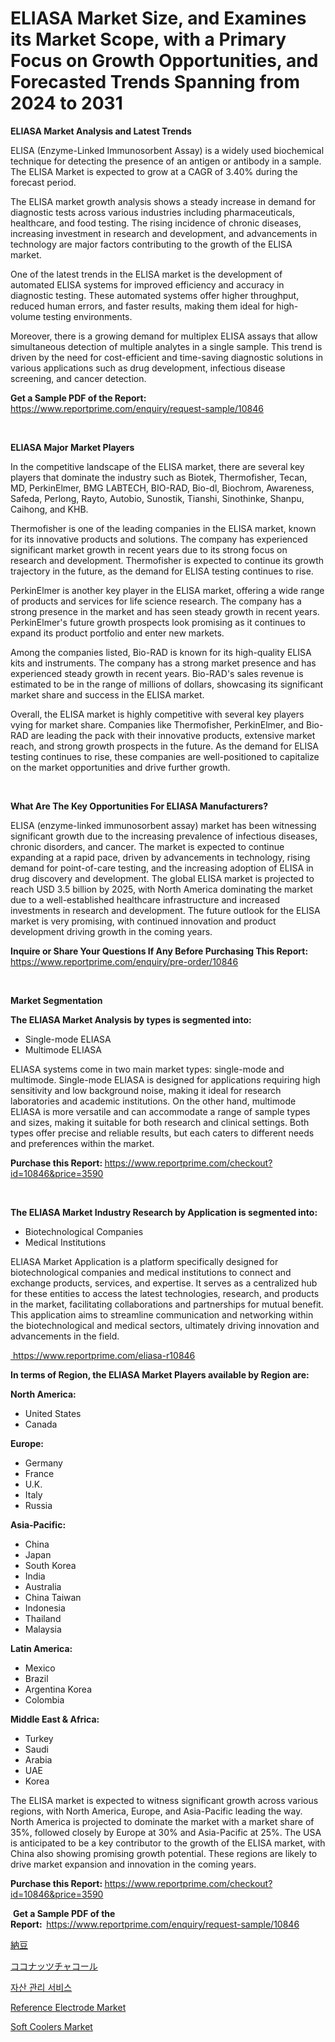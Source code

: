 <p><h1>ELIASA Market Size, and Examines its Market Scope, with a Primary Focus on Growth Opportunities, and Forecasted Trends Spanning from 2024 to 2031</h1></p><p><strong>ELIASA Market Analysis and Latest Trends</strong></p>
<p><p>ELISA (Enzyme-Linked Immunosorbent Assay) is a widely used biochemical technique for detecting the presence of an antigen or antibody in a sample. The ELISA Market is expected to grow at a CAGR of 3.40% during the forecast period. </p><p>The ELISA market growth analysis shows a steady increase in demand for diagnostic tests across various industries including pharmaceuticals, healthcare, and food testing. The rising incidence of chronic diseases, increasing investment in research and development, and advancements in technology are major factors contributing to the growth of the ELISA market.</p><p>One of the latest trends in the ELISA market is the development of automated ELISA systems for improved efficiency and accuracy in diagnostic testing. These automated systems offer higher throughput, reduced human errors, and faster results, making them ideal for high-volume testing environments.</p><p>Moreover, there is a growing demand for multiplex ELISA assays that allow simultaneous detection of multiple analytes in a single sample. This trend is driven by the need for cost-efficient and time-saving diagnostic solutions in various applications such as drug development, infectious disease screening, and cancer detection.</p></p>
<p><strong>Get a Sample PDF of the Report:&nbsp;</strong> <a href="https://www.reportprime.com/enquiry/request-sample/10846">https://www.reportprime.com/enquiry/request-sample/10846</a></p>
<p>&nbsp;</p>
<p><strong>ELIASA Major Market Players</strong></p>
<p><p>In the competitive landscape of the ELISA market, there are several key players that dominate the industry such as Biotek, Thermofisher, Tecan, MD, PerkinElmer, BMG LABTECH, BIO-RAD, Bio-dl, Biochrom, Awareness, Safeda, Perlong, Rayto, Autobio, Sunostik, Tianshi, Sinothinke, Shanpu, Caihong, and KHB.</p><p>Thermofisher is one of the leading companies in the ELISA market, known for its innovative products and solutions. The company has experienced significant market growth in recent years due to its strong focus on research and development. Thermofisher is expected to continue its growth trajectory in the future, as the demand for ELISA testing continues to rise.</p><p>PerkinElmer is another key player in the ELISA market, offering a wide range of products and services for life science research. The company has a strong presence in the market and has seen steady growth in recent years. PerkinElmer's future growth prospects look promising as it continues to expand its product portfolio and enter new markets.</p><p>Among the companies listed, Bio-RAD is known for its high-quality ELISA kits and instruments. The company has a strong market presence and has experienced steady growth in recent years. Bio-RAD's sales revenue is estimated to be in the range of millions of dollars, showcasing its significant market share and success in the ELISA market.</p><p>Overall, the ELISA market is highly competitive with several key players vying for market share. Companies like Thermofisher, PerkinElmer, and Bio-RAD are leading the pack with their innovative products, extensive market reach, and strong growth prospects in the future. As the demand for ELISA testing continues to rise, these companies are well-positioned to capitalize on the market opportunities and drive further growth.</p></p>
<p>&nbsp;</p>
<p><strong>What Are The Key Opportunities For ELIASA Manufacturers?</strong></p>
<p><p>ELISA (enzyme-linked immunosorbent assay) market has been witnessing significant growth due to the increasing prevalence of infectious diseases, chronic disorders, and cancer. The market is expected to continue expanding at a rapid pace, driven by advancements in technology, rising demand for point-of-care testing, and the increasing adoption of ELISA in drug discovery and development. The global ELISA market is projected to reach USD 3.5 billion by 2025, with North America dominating the market due to a well-established healthcare infrastructure and increased investments in research and development. The future outlook for the ELISA market is very promising, with continued innovation and product development driving growth in the coming years.</p></p>
<p><strong>Inquire or Share Your Questions If Any Before Purchasing This Report:</strong> <a href="https://www.reportprime.com/enquiry/pre-order/10846">https://www.reportprime.com/enquiry/pre-order/10846</a></p>
<p>&nbsp;</p>
<p><strong>Market Segmentation</strong></p>
<p><strong>The ELIASA Market Analysis by types is segmented into:</strong></p>
<p><ul><li>Single-mode ELIASA</li><li>Multimode ELIASA</li></ul></p>
<p><p>ELIASA systems come in two main market types: single-mode and multimode. Single-mode ELIASA is designed for applications requiring high sensitivity and low background noise, making it ideal for research laboratories and academic institutions. On the other hand, multimode ELIASA is more versatile and can accommodate a range of sample types and sizes, making it suitable for both research and clinical settings. Both types offer precise and reliable results, but each caters to different needs and preferences within the market.</p></p>
<p><strong>Purchase this Report:&nbsp;</strong><a href="https://www.reportprime.com/checkout?id=10846&price=3590">https://www.reportprime.com/checkout?id=10846&price=3590</a></p>
<p>&nbsp;</p>
<p><strong>The ELIASA Market Industry Research by Application is segmented into:</strong></p>
<p><ul><li>Biotechnological Companies</li><li>Medical Institutions</li></ul></p>
<p><p>ELIASA Market Application is a platform specifically designed for biotechnological companies and medical institutions to connect and exchange products, services, and expertise. It serves as a centralized hub for these entities to access the latest technologies, research, and products in the market, facilitating collaborations and partnerships for mutual benefit. This application aims to streamline communication and networking within the biotechnological and medical sectors, ultimately driving innovation and advancements in the field.</p></p>
<p><a href="https://www.reportprime.com/eliasa-r10846">&nbsp;https://www.reportprime.com/eliasa-r10846</a></p>
<p><strong>In terms of Region, the ELIASA Market Players available by Region are:</strong></p>
<p>
    <p> <strong> North America: </strong>
        <ul>
            <li>United States</li>
            <li>Canada</li>
        </ul>
        </p> 
    <p> <strong> Europe: </strong>
        <ul>
            <li>Germany</li>
            <li>France</li>
            <li>U.K.</li>
            <li>Italy</li>
            <li>Russia</li>
        </ul>
        </p> 
    <p> <strong> Asia-Pacific: </strong>
        <ul>
            <li>China</li>
            <li>Japan</li>
            <li>South Korea</li>
            <li>India</li>
            <li>Australia</li>
            <li>China Taiwan</li>
            <li>Indonesia</li>
            <li>Thailand</li>
            <li>Malaysia</li>
        </ul>
        </p> 
    <p> <strong> Latin America: </strong>
        <ul>
            <li>Mexico</li>
            <li>Brazil</li>
            <li>Argentina Korea</li>
            <li>Colombia</li>
        </ul>
        </p> 
    <p> <strong> Middle East & Africa: </strong>
        <ul>
            <li>Turkey</li>
            <li>Saudi</li>
            <li>Arabia</li>
            <li>UAE</li>
            <li>Korea</li>
        </ul>
    </p>
    </p>
<p><p>The ELISA market is expected to witness significant growth across various regions, with North America, Europe, and Asia-Pacific leading the way. North America is projected to dominate the market with a market share of 35%, followed closely by Europe at 30% and Asia-Pacific at 25%. The USA is anticipated to be a key contributor to the growth of the ELISA market, with China also showing promising growth potential. These regions are likely to drive market expansion and innovation in the coming years.</p></p>
<p><strong>Purchase this Report: </strong><a href="https://www.reportprime.com/checkout?id=10846&price=3590">https://www.reportprime.com/checkout?id=10846&price=3590</a></p>
<p>&nbsp;<strong>Get a Sample PDF of the Report:&nbsp;&nbsp;</strong><a href="https://www.reportprime.com/enquiry/request-sample/10846">https://www.reportprime.com/enquiry/request-sample/10846</a></p>
<p><strong></strong></p>
<p><p><a href="https://github.com/CarlieShields/Market-Research-Report-List-1/blob/main/957129979900.md">納豆</a></p><p><a href="https://github.com/HershelKris/Market-Research-Report-List-1/blob/main/643558379901.md">ココナッツチャコール</a></p><p><a href="https://github.com/apple8975768/Market-Research-Report-List-1/blob/main/218196774653.md">자산 관리 서비스</a></p><p><a href="https://github.com/gladysalidde/Market-Research-Report-List-1/blob/main/reference-electrode-market.md">Reference Electrode Market</a></p><p><a href="https://issuu.com/reportprime-2/docs/soft-coolers-market-size-2030.pptx">Soft Coolers Market</a></p></p>
